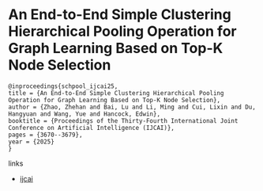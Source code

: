 # An End-to-End Simple Clustering Hierarchical Pooling Operation for Graph Learning Based on Top-K Node Selection

```
@inproceedings{schpool_ijcai25,
title = {An End-to-End Simple Clustering Hierarchical Pooling Operation for Graph Learning Based on Top-K Node Selection},
author = {Zhao, Zhehan and Bai, Lu and Li, Ming and Cui, Lixin and Du, Hangyuan and Wang, Yue and Hancock, Edwin},
booktitle = {Proceedings of the Thirty-Fourth International Joint Conference on Artificial Intelligence (IJCAI)},
pages = {3670--3679},
year = {2025}
}
```

links
- [ijcai](https://www.ijcai.org/proceedings/2025/408)

